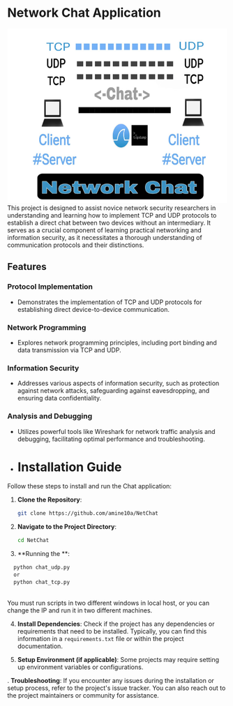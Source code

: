 # Network Chat Application
<img src="cover.jpeg" alt="Alt text" width="600" height="400">
This project is designed to assist novice network security researchers in understanding and learning how to implement TCP and UDP protocols to establish a direct chat between two devices without an intermediary. It serves as a crucial component of learning practical networking and information security, as it necessitates a thorough understanding of communication protocols and their distinctions.

## Features

### Protocol Implementation
- Demonstrates the implementation of TCP and UDP protocols for establishing direct device-to-device communication.

### Network Programming
- Explores network programming principles, including port binding and data transmission via TCP and UDP.

### Information Security
- Addresses various aspects of information security, such as protection against network attacks, safeguarding against eavesdropping, and ensuring data confidentiality.

### Analysis and Debugging
- Utilizes powerful tools like Wireshark for network traffic analysis and debugging, facilitating optimal performance and troubleshooting.

- # Installation Guide

Follow these steps to install and run the Chat application:

1. **Clone the Repository**: 
    ```bash
    git clone https://github.com/amine10a/NetChat
    ```

2. **Navigate to the Project Directory**: 
    ```bash
    cd NetChat
    ```
3. **Running the **:
  ```bash
    python chat_udp.py
    or
    python chat_tcp.py
    
  ```
You must run scripts in two different windows in local host, or you can change the IP and run it in two different machines.
  
  
  
  
4. **Install Dependencies**: 
    Check if the project has any dependencies or requirements that need to be installed. Typically, you can find this information in a `requirements.txt` file or within the project documentation.

5. **Setup Environment (if applicable)**: 
    Some projects may require setting up environment variables or configurations.

. **Troubleshooting**: 
    If you encounter any issues during the installation or setup process, refer to the project's issue tracker. You can also reach out to the project maintainers or community for assistance.


